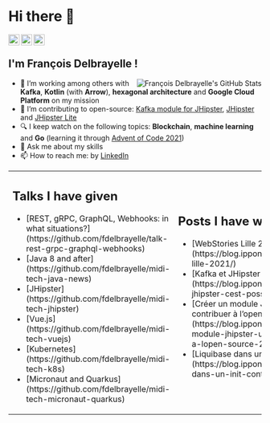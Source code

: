 # Hi there 👋

<a href="https://github.com/fdelbrayelle">
  <img align="left" alt="François Delbrayelle's Github" width="22px" src="https://cdn.jsdelivr.net/npm/simple-icons@v3/icons/github.svg" />
</a>
<a href="https://www.linkedin.com/in/fdelbrayelle/">
  <img align="left" alt="François Delbrayelle
                         's Linkdein" width="22px" src="https://cdn.jsdelivr.net/npm/simple-icons@v3/icons/linkedin.svg" />
</a>
<a href="https://twitter.com/fdelbrayelle">
  <img align="left" alt="François Delbrayelle's Twitter" width="22px" src="https://cdn.jsdelivr.net/npm/simple-icons@v3/icons/twitter.svg" />
</a>

<br />

## I'm François Delbrayelle !

<img align="right" alt="François Delbrayelle's GitHub Stats" src="https://github-readme-stats.vercel.app/api?username=fdelbrayelle&show_icons=true&count_private=true" />

- 🚀 I’m working among others with **Kafka**, **Kotlin** (with **Arrow**), **hexagonal architecture** and **Google Cloud Platform** on my mission
- 🔭 I’m contributing to open-source: [Kafka module for JHipster](https://github.com/fdelbrayelle/generator-jhipster-kafka/), [JHipster](https://github.com/fdelbrayelle/generator-jhipster) and [JHipster Lite](https://github.com/fdelbrayelle/jhipster-lite)
- 🔍 I keep watch on the following topics: **Blockchain**, **machine learning** and **Go** (learning it through [Advent of Code 2021](https://github.com/fdelbrayelle/adventofcode/tree/main/2021))
- 💬 Ask me about my skills
- 📫 How to reach me: by [LinkedIn](https://www.linkedin.com/in/fdelbrayelle/)

<table style="border: none">
  <tr>
    <td>
      <h2>Talks I have given</h2>
      <ul>
        <li>[REST, gRPC, GraphQL, Webhooks: in what situations?](https://github.com/fdelbrayelle/talk-rest-grpc-graphql-webhooks)</li>
        <li>[Java 8 and after](https://github.com/fdelbrayelle/midi-tech-java-news)</li>
        <li>[JHipster](https://github.com/fdelbrayelle/midi-tech-jhipster)</li>
        <li>[Vue.js](https://github.com/fdelbrayelle/midi-tech-vuejs)</li>
        <li>[Kubernetes](https://github.com/fdelbrayelle/midi-tech-k8s)</li>
        <li>[Micronaut and Quarkus](https://github.com/fdelbrayelle/midi-tech-micronaut-quarkus)</li>
      </ul>
    </td>
    <td>
      <h2>Posts I have written</h2>
      <ul>
        <li>[WebStories Lille 2021](https://blog.ippon.fr/2021/02/26/webstories-lille-2021/)</li>
        <li>[Kafka et JHipster ? C'est possible !](https://blog.ippon.fr/2021/03/10/kafka-et-jhipster-cest-possible/)</li>
        <li>[Créer un module JHipster : une façon de contribuer à l’open source](https://blog.ippon.fr/2021/05/31/creer-un-module-jhipster-une-facon-de-contribuer-a-lopen-source-2/)</li>
        <li>[Liquibase dans un init container sur GCP](https://blog.ippon.fr/2021/11/24/liquibase-dans-un-init-container-sur-gcp/)</li>
      </ul>
    </td>
  </tr>
</table>
